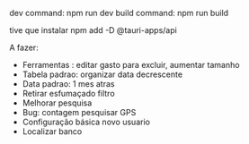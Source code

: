 dev command: npm run dev
build command: npm run build

tive que instalar
npm add -D @tauri-apps/api

A fazer:
- Ferramentas : editar gasto para excluir, aumentar tamanho 
- Tabela padrao: organizar data decrescente
- Data padrao: 1 mes atras
- Retirar esfumaçado filtro 
- Melhorar pesquisa 
- Bug: contagem pesquisar GPS
- Configuração básica novo usuario
- Localizar banco

